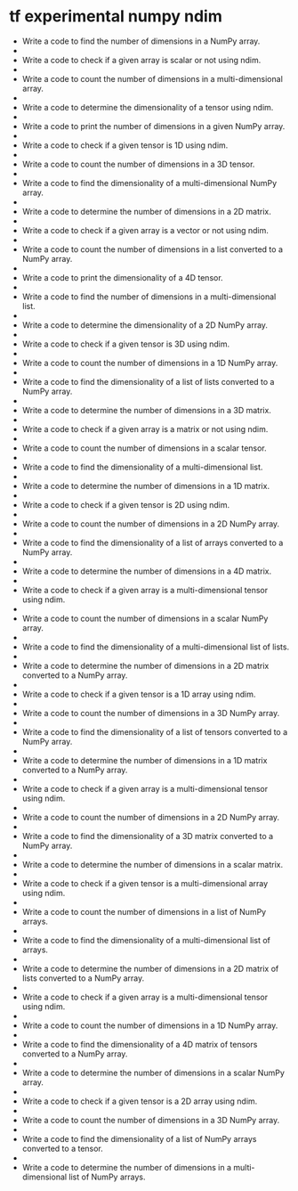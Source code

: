 # tf experimental numpy ndim

- Write a code to find the number of dimensions in a NumPy array.
- 
- Write a code to check if a given array is scalar or not using ndim.
- 
- Write a code to count the number of dimensions in a multi-dimensional array.
- 
- Write a code to determine the dimensionality of a tensor using ndim.
- 
- Write a code to print the number of dimensions in a given NumPy array.
- 
- Write a code to check if a given tensor is 1D using ndim.
- 
- Write a code to count the number of dimensions in a 3D tensor.
- 
- Write a code to find the dimensionality of a multi-dimensional NumPy array.
- 
- Write a code to determine the number of dimensions in a 2D matrix.
- 
- Write a code to check if a given array is a vector or not using ndim.
- 
- Write a code to count the number of dimensions in a list converted to a NumPy array.
- 
- Write a code to print the dimensionality of a 4D tensor.
- 
- Write a code to find the number of dimensions in a multi-dimensional list.
- 
- Write a code to determine the dimensionality of a 2D NumPy array.
- 
- Write a code to check if a given tensor is 3D using ndim.
- 
- Write a code to count the number of dimensions in a 1D NumPy array.
- 
- Write a code to find the dimensionality of a list of lists converted to a NumPy array.
- 
- Write a code to determine the number of dimensions in a 3D matrix.
- 
- Write a code to check if a given array is a matrix or not using ndim.
- 
- Write a code to count the number of dimensions in a scalar tensor.
- 
- Write a code to find the dimensionality of a multi-dimensional list.
- 
- Write a code to determine the number of dimensions in a 1D matrix.
- 
- Write a code to check if a given tensor is 2D using ndim.
- 
- Write a code to count the number of dimensions in a 2D NumPy array.
- 
- Write a code to find the dimensionality of a list of arrays converted to a NumPy array.
- 
- Write a code to determine the number of dimensions in a 4D matrix.
- 
- Write a code to check if a given array is a multi-dimensional tensor using ndim.
- 
- Write a code to count the number of dimensions in a scalar NumPy array.
- 
- Write a code to find the dimensionality of a multi-dimensional list of lists.
- 
- Write a code to determine the number of dimensions in a 2D matrix converted to a NumPy array.
- 
- Write a code to check if a given tensor is a 1D array using ndim.
- 
- Write a code to count the number of dimensions in a 3D NumPy array.
- 
- Write a code to find the dimensionality of a list of tensors converted to a NumPy array.
- 
- Write a code to determine the number of dimensions in a 1D matrix converted to a NumPy array.
- 
- Write a code to check if a given array is a multi-dimensional tensor using ndim.
- 
- Write a code to count the number of dimensions in a 2D NumPy array.
- 
- Write a code to find the dimensionality of a 3D matrix converted to a NumPy array.
- 
- Write a code to determine the number of dimensions in a scalar matrix.
- 
- Write a code to check if a given tensor is a multi-dimensional array using ndim.
- 
- Write a code to count the number of dimensions in a list of NumPy arrays.
- 
- Write a code to find the dimensionality of a multi-dimensional list of arrays.
- 
- Write a code to determine the number of dimensions in a 2D matrix of lists converted to a NumPy array.
- 
- Write a code to check if a given array is a multi-dimensional tensor using ndim.
- 
- Write a code to count the number of dimensions in a 1D NumPy array.
- 
- Write a code to find the dimensionality of a 4D matrix of tensors converted to a NumPy array.
- 
- Write a code to determine the number of dimensions in a scalar NumPy array.
- 
- Write a code to check if a given tensor is a 2D array using ndim.
- 
- Write a code to count the number of dimensions in a 3D NumPy array.
- 
- Write a code to find the dimensionality of a list of NumPy arrays converted to a tensor.
- 
- Write a code to determine the number of dimensions in a multi-dimensional list of NumPy arrays.